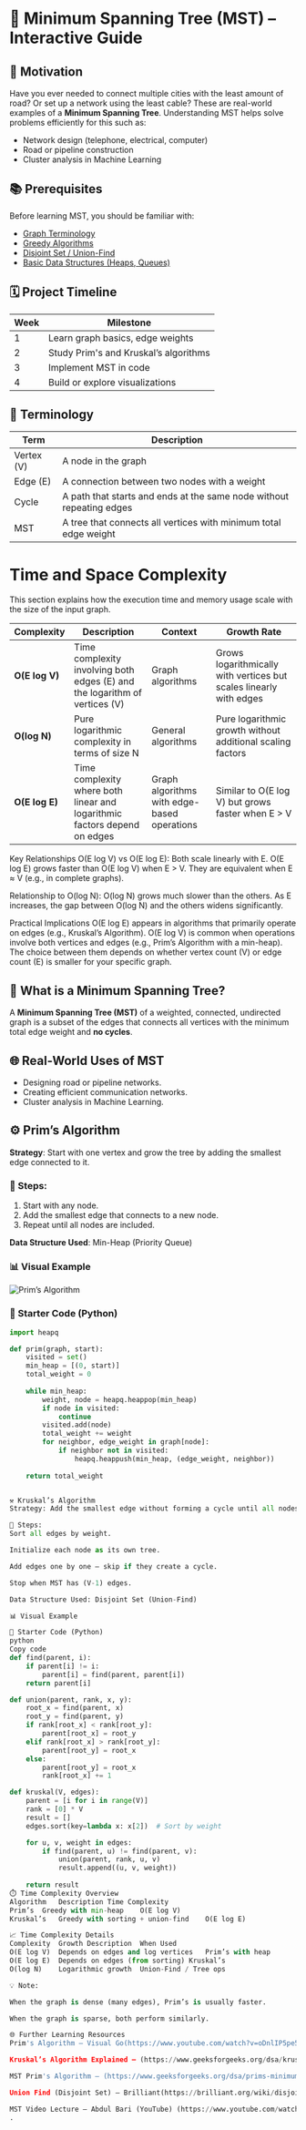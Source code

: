 # 🌲 Minimum Spanning Tree (MST) – Interactive Guide



## 🎯 Motivation

Have you ever needed to connect multiple cities with the least amount of road? Or set up a network using the least cable? These are real-world examples of a **Minimum Spanning Tree**. Understanding MST helps solve problems efficiently for this such as:
- Network design (telephone, electrical, computer)
- Road or pipeline construction
- Cluster analysis in Machine Learning



## 📚 Prerequisites

Before learning MST, you should be familiar with:

- [Graph Terminology](https://www.geeksforgeeks.org/dsa/graph-terminology-in-data-structure/)
- [Greedy Algorithms](https://www.geeksforgeeks.org/dsa/greedy-algorithms/)
- [Disjoint Set / Union-Find](https://www.geeksforgeeks.org/dsa/introduction-to-disjoint-set-data-structure-or-union-find-algorithm/)
- [Basic Data Structures (Heaps, Queues)](https://www.geeksforgeeks.org/dsa/priority-queue-set-1-introduction/)



## 🗓️ Project Timeline

| Week | Milestone                            |
|------|---------------------------------------|
| 1    | Learn graph basics, edge weights     |
| 2    | Study Prim's and Kruskal’s algorithms |
| 3    | Implement MST in code                |
| 4    | Build or explore visualizations      |



## 🔑 Terminology

| Term       | Description                                                           |
|------------|-----------------------------------------------------------------------|
| Vertex (V) | A node in the graph                                                   |
| Edge (E)   | A connection between two nodes with a weight                          |
| Cycle      | A path that starts and ends at the same node without repeating edges  |
| MST        | A tree that connects all vertices with minimum total edge weight      |


# Time and Space Complexity
This section explains how the execution time and memory usage scale with the size of the input graph.

| Complexity     | Description                                                                | Context                                    |   Growth Rate                                                 |
| -------------- | -------------------------------------------------------------------------- | ------------------------------------------- | --------------------------------------------
| **O(E log V)** | Time complexity involving both edges (E) and the logarithm of vertices (V) | Graph algorithms                            | Grows logarithmically with vertices but                        scales linearly with edges |
| **O(log N)**   | Pure logarithmic complexity in terms of size N                             | General algorithms                          | Pure logarithmic growth without additional scaling factors         |
| **O(E log E)** | Time complexity where both linear and logarithmic factors depend on edges  | Graph algorithms with edge-based operations | Similar to O(E log V) but grows faster when E > V                  |


Key Relationships
O(E log V) vs O(E log E):
Both scale linearly with E.
O(E log E) grows faster than O(E log V) when E > V.
They are equivalent when E ≈ V (e.g., in complete graphs).

Relationship to O(log N):
O(log N) grows much slower than the others.
As E increases, the gap between O(log N) and the others widens significantly.

Practical Implications
O(E log E) appears in algorithms that primarily operate on edges (e.g., Kruskal’s Algorithm).
O(E log V) is common when operations involve both vertices and edges (e.g., Prim’s Algorithm with a min-heap).
The choice between them depends on whether vertex count (V) or edge count (E) is smaller for your specific graph.




## 🚀 What is a Minimum Spanning Tree?
A **Minimum Spanning Tree (MST)** of a weighted, connected, undirected graph is a subset of the edges that connects all vertices with the minimum total edge weight and **no cycles**.



## 🌐 Real-World Uses of MST

- Designing road or pipeline networks.
- Creating efficient communication networks.
- Cluster analysis in Machine Learning.



## ⚙️ Prim’s Algorithm

**Strategy**: Start with one vertex and grow the tree by adding the smallest edge connected to it.

### 🔄 Steps:
1. Start with any node.
2. Add the smallest edge that connects to a new node.
3. Repeat until all nodes are included.

**Data Structure Used**: Min-Heap (Priority Queue)

### 📊 Visual Example  
![Prim’s Algorithm](https://en.wikipedia.org/wiki/File:Prim-animation.gif)

### 🧪 Starter Code (Python)

```python
import heapq

def prim(graph, start):
    visited = set()
    min_heap = [(0, start)]
    total_weight = 0
    
    while min_heap:
        weight, node = heapq.heappop(min_heap)
        if node in visited:
            continue
        visited.add(node)
        total_weight += weight
        for neighbor, edge_weight in graph[node]:
            if neighbor not in visited:
                heapq.heappush(min_heap, (edge_weight, neighbor))
    
    return total_weight


⚒️ Kruskal’s Algorithm
Strategy: Add the smallest edge without forming a cycle until all nodes are connected.

🔄 Steps:
Sort all edges by weight.

Initialize each node as its own tree.

Add edges one by one — skip if they create a cycle.

Stop when MST has (V-1) edges.

Data Structure Used: Disjoint Set (Union-Find)

📊 Visual Example

🧪 Starter Code (Python)
python
Copy code
def find(parent, i):
    if parent[i] != i:
        parent[i] = find(parent, parent[i])
    return parent[i]

def union(parent, rank, x, y):
    root_x = find(parent, x)
    root_y = find(parent, y)
    if rank[root_x] < rank[root_y]:
        parent[root_x] = root_y
    elif rank[root_x] > rank[root_y]:
        parent[root_y] = root_x
    else:
        parent[root_y] = root_x
        rank[root_x] += 1

def kruskal(V, edges):
    parent = [i for i in range(V)]
    rank = [0] * V
    result = []
    edges.sort(key=lambda x: x[2])  # Sort by weight

    for u, v, weight in edges:
        if find(parent, u) != find(parent, v):
            union(parent, rank, u, v)
            result.append((u, v, weight))
    
    return result
⏱️ Time Complexity Overview
Algorithm	Description	Time Complexity
Prim’s	Greedy with min-heap	O(E log V)
Kruskal’s	Greedy with sorting + union-find	O(E log E)

📈 Time Complexity Details
Complexity	Growth Description	When Used
O(E log V)	Depends on edges and log vertices	Prim’s with heap
O(E log E)	Depends on edges (from sorting)	Kruskal’s
O(log N)	Logarithmic growth	Union-Find / Tree ops

💡 Note:

When the graph is dense (many edges), Prim’s is usually faster.

When the graph is sparse, both perform similarly.

🌐 Further Learning Resources
Prim's Algorithm – Visual Go(https://www.youtube.com/watch?v=oDnlIP5pe5o)

Kruskal’s Algorithm Explained – (https://www.geeksforgeeks.org/dsa/kruskals-minimum-spanning-tree-algorithm-greedy-algo-2/)

MST Prim's Algorithm – (https://www.geeksforgeeks.org/dsa/prims-minimum-spanning-tree-mst-greedy-algo-5/)

Union Find (Disjoint Set) – Brilliant(https://brilliant.org/wiki/disjoint-set-data-structure/)

MST Video Lecture – Abdul Bari (YouTube) (https://www.youtube.com/watch?v=4ZlRH0eK-qQ) Explaining all about Prims and Kruskals Algorithms - Greedy Method.
.
